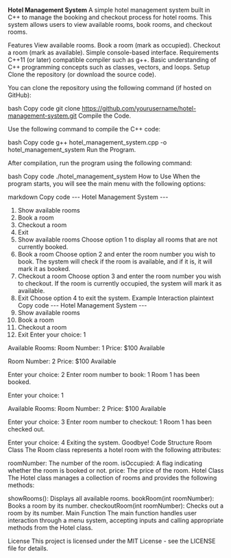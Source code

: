 **Hotel Management System**
A simple hotel management system built in C++ to manage the booking and checkout process for hotel rooms. This system allows users to view available rooms, book rooms, and checkout rooms.

Features
View available rooms.
Book a room (mark as occupied).
Checkout a room (mark as available).
Simple console-based interface.
Requirements
C++11 (or later) compatible compiler such as g++.
Basic understanding of C++ programming concepts such as classes, vectors, and loops.
Setup
Clone the repository (or download the source code).

You can clone the repository using the following command (if hosted on GitHub):

bash
Copy code
git clone https://github.com/yourusername/hotel-management-system.git
Compile the Code.

Use the following command to compile the C++ code:

bash
Copy code
g++ hotel_management_system.cpp -o hotel_management_system
Run the Program.

After compilation, run the program using the following command:

bash
Copy code
./hotel_management_system
How to Use
When the program starts, you will see the main menu with the following options:

markdown
Copy code
--- Hotel Management System ---
1. Show available rooms
2. Book a room
3. Checkout a room
4. Exit
1. Show available rooms
Choose option 1 to display all rooms that are not currently booked.
2. Book a room
Choose option 2 and enter the room number you wish to book.
The system will check if the room is available, and if it is, it will mark it as booked.
3. Checkout a room
Choose option 3 and enter the room number you wish to checkout.
If the room is currently occupied, the system will mark it as available.
4. Exit
Choose option 4 to exit the system.
Example Interaction
plaintext
Copy code
--- Hotel Management System ---
1. Show available rooms
2. Book a room
3. Checkout a room
4. Exit
Enter your choice: 1

Available Rooms:
Room Number: 1
Price: $100
Available

Room Number: 2
Price: $100
Available

Enter your choice: 2
Enter room number to book: 1
Room 1 has been booked.

Enter your choice: 1

Available Rooms:
Room Number: 2
Price: $100
Available

Enter your choice: 3
Enter room number to checkout: 1
Room 1 has been checked out.

Enter your choice: 4
Exiting the system. Goodbye!
Code Structure
Room Class
The Room class represents a hotel room with the following attributes:

roomNumber: The number of the room.
isOccupied: A flag indicating whether the room is booked or not.
price: The price of the room.
Hotel Class
The Hotel class manages a collection of rooms and provides the following methods:

showRooms(): Displays all available rooms.
bookRoom(int roomNumber): Books a room by its number.
checkoutRoom(int roomNumber): Checks out a room by its number.
Main Function
The main function handles user interaction through a menu system, accepting inputs and calling appropriate methods from the Hotel class.

License
This project is licensed under the MIT License - see the LICENSE file for details.
